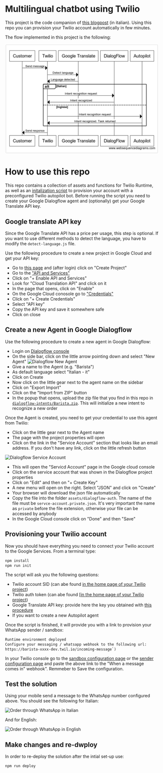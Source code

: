 # Multilingual chatbot using Twilio

This project is the code companion of [this blogpost](https://www.twilio.com/blog/chatbot-multilingue-per-whatsapp) (in italian). Using this repo you can provision your Twilio account automatically in few minutes. 

The flow implemented in this project is the following: 

![diagram](https://github.com/vernig/twilio-multilingual-chatbot/blob/master/diagram.png)

# How to use this repo 

This repo contains a collection of assets and functions for Twilio Runtime, as well as an [initalization script](#provisioning-your-twilio-account) to provision your account with a preconfigured Twilio autopilot bot. Before running the script you need to create your Google Dialogflow agent and (optionally) get your Google Translate API key. 

## Google translate API key

Since the Google Translate API has a price per usage, this step is optional. If you want to use different methods to detect the language, you have to modify the `detect-language.js` file. 
 
Use the following procedure to create a new project in Google Cloud and get your API key: 

* Go to [this page](https://console.cloud.google.com/projectselector2/home/dashboard) and (after login) click on "Create Project"
* Go to the ["API and Services"](https://console.cloud.google.com/apis/dashboard)
* Click on "+ Enable API and Services"
* Look for "Cloud Translation API" and click on it
* In the page that opens, click on "Enable" 
* On the Google Cloud conosole go to ["Credentials"](https://console.cloud.google.com/apis/credentials)
* Click on "+ Create Credentials"
* Select "API key"
* Copy the API key and save it somewhere safe 
* Click on close

## Create a new Agent in Google Dialogflow

Use the following procedure to create a new agent in Google Dialogflow: 

* Login on [Dialogflow console](https://dialogflow.cloud.google.com/)
* On the side bar, click on the little arrow pointing down and select "New Agent"
![Dialogflow New Agent](https://twilio-cms-prod.s3.amazonaws.com/images/dialogflow-newagent.width-800.png)
* Give a name to the Agent (e.g. "Barista")
* As default language select "Italian - it"
* Click on Create
* Now click on  the little gear next to the agent name on the sidebar 
* Click on "Export Import"
* Click on the "Import from ZIP" button 
* In the popup that opens, upload the zip file that you find in this repo in [`dialogflow-intents/Barista.zip`](https://github.com/vernig/twilio-multilingual-chatbot/blob/master/dialogflow-intents/Barista.zip). This will initialize a new intent to recognize a new order 

Once the Agent is created, you need to get your credential to use this agent from Twilio: 

* Click on the little gear next to the Agent name
* The page with the project properties will open
* Click on the link in the "Service Account" section that looks like an email address. If you don't have any link, click on the little refresh button

![Dialogflow Service Account](https://twilio-cms-prod.s3.amazonaws.com/images/dialogflow-project_1PbHnSe.width-1600.png)

* This will open the "Servicd Account" page in the Google cloud console
* Click on the service account that was shown in the Dialogflow project properties 
* Click on "Edit" and then on "+ Create Key"
* A new menu will open on the right. Select "JSON" and click on "Create"
* Your browser will download the json file automatically 
* Copy the file into the folder `assets/dialogflow-auth`. The name of the file must be `servce-account.private.json`. It's very important the name as `private` before the file extension, otherwise your file can be accessed by anybody 
* In the Google Cloud console click on "Done" and then "Save"

## Provisioning your Twilio account

Now you should have everything you need to connect your Twilio account to the Google Services. From a terminal type: 

```
npm install 
npm run init
```

The script will ask you the following questions: 
* Twilio account SID (can abe found [in the home page of your Twilio project](https://twilio.com/console))
* Twilio auth token (can abe found [[in the home page of your Twilio project](https://twilio.com/console))
* Google Translate API key: provide here the key you obtained with [this procedure](#google-translate-api-key)
* If you want to create a new Autopilot agent

Once the script is finished, it will provide you with a link to provision your WhatsApp sender / sandbox:

```
Runtime environment deployed
Configure your messaging / whatsapp webhook to the following url: https://barista-xxxx-dev.twil.io/incoming-message`)
```

In your Twilio console go to the [sandbox configuration page](https://www.twilio.com/console/sms/whatsapp/sandbox) or the [sender configuration page](https://www.twilio.com/console/sms/whatsapp/senders) and paste the above link to the "When a message comes in" webhook". Remmeber to Save the configuration. 

## Test  the solution

Using your mobile send a message to the WhatsApp number configured above. You should see the following for Italian: 

![Order through WhatsApp in Italian](https://twilio-cms-prod.s3.amazonaws.com/images/test-whatsapp-italian.width-1600.png)

And for English:

![Order through WhatsApp in English](https://twilio-cms-prod.s3.amazonaws.com/images/test-whatsapp-english.width-1600.png)

## Make changes and re-dwploy

In order to re-deploy the solution after the intial set-up use: 

```
npm run deploy
```